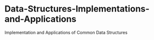# Data-Structures-Implementations-and-Applications
Implementation and Applications of Common Data Structures
